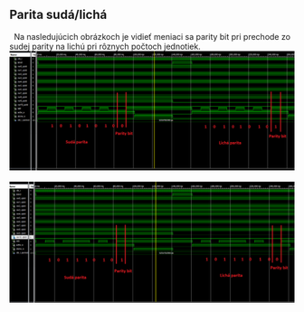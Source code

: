 ## Parita sudá/lichá
&nbsp;
Na nasledujúcich obrázkoch je vidieť meniaci sa parity bit pri prechode zo sudej parity na lichú pri rôznych počtoch jednotiek.
&nbsp;
![logic](parity_1.png)
&nbsp;
![logic](parity_2.png)
